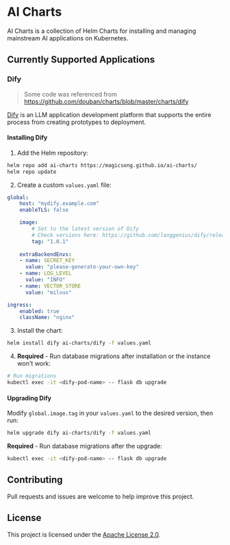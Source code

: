 # AI Charts

AI Charts is a collection of Helm Charts for installing and managing mainstream AI applications on Kubernetes.

## Currently Supported Applications

### Dify
> Some code was referenced from https://github.com/douban/charts/blob/master/charts/dify

[Dify](https://github.com/langgenius/dify) is an LLM application development platform that supports the entire process from creating prototypes to deployment.


#### Installing Dify

1. Add the Helm repository:

```bash
helm repo add ai-charts https://magicsong.github.io/ai-charts/
helm repo update
```

2. Create a custom `values.yaml` file:

```yaml
global:
    host: "mydify.example.com"
    enableTLS: false

    image:
        # Set to the latest version of Dify
        # Check versions here: https://github.com/langgenius/dify/releases
        tag: "1.0.1"
    
    extraBackendEnvs:
    - name: SECRET_KEY
      value: "please-generate-your-own-key"
    - name: LOG_LEVEL
      value: "INFO"
    - name: VECTOR_STORE
      value: "milvus"

ingress:
    enabled: true
    className: "nginx"
```

3. Install the chart:

```bash
helm install dify ai-charts/dify -f values.yaml
```

4. **Required** - Run database migrations after installation or the instance won't work:

```bash
# Run migrations
kubectl exec -it <dify-pod-name> -- flask db upgrade
```

#### Upgrading Dify

Modify `global.image.tag` in your `values.yaml` to the desired version, then run:

```bash
helm upgrade dify ai-charts/dify -f values.yaml
```

**Required** - Run database migrations after the upgrade:

```bash
kubectl exec -it <dify-pod-name> -- flask db upgrade
```

## Contributing

Pull requests and issues are welcome to help improve this project.

## License

This project is licensed under the [Apache License 2.0](LICENSE).
